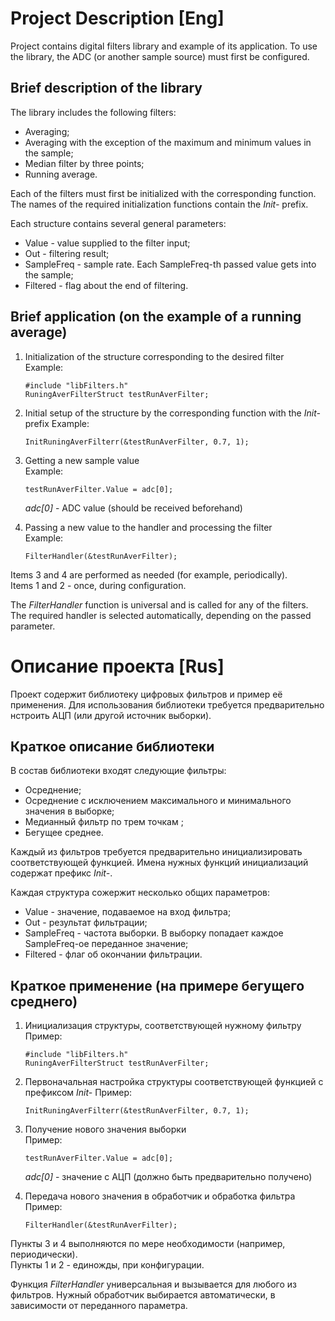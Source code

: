 # Project Description [Eng]

Project contains digital filters library and example of its application. To use the library, the ADC (or another sample source) must first be configured.

## Brief description of the library
The library includes the following filters:

* Averaging;
* Averaging with the exception of the maximum and minimum values ​​in the sample;
* Median filter by three points;
* Running average.
 
 Each of the filters must first be initialized with the corresponding function. The names of the required initialization functions contain the *Init-* prefix.
 
 Each structure contains several general parameters:

 * Value - value supplied to the filter input;
 * Out - filtering result;
 * SampleFreq - sample rate. Each SampleFreq-th passed value gets into the sample;
 * Filtered - flag about the end of filtering.

## Brief application (on the example of a running average)

1. Initialization of the structure corresponding to the desired filter \
   Example:
   ```
   #include "libFilters.h"
   RuningAverFilterStruct testRunAverFilter;
   ```
2. Initial setup of the structure by the corresponding function with the *Init-* prefix
   Example:
   ```
   InitRuningAverFilterr(&testRunAverFilter, 0.7, 1);
   ```
3. Getting a new sample value \
   Example:
   ```
   testRunAverFilter.Value = adc[0];
   ```
   *adc[0]* - ADC value (should be received beforehand)

4. Passing a new value to the handler and processing the filter \
   Example:
   ```
   FilterHandler(&testRunAverFilter);
   ```
Items 3 and 4 are performed as needed (for example, periodically). \
Items 1 and 2 - once, during configuration.

The *FilterHandler* function is universal and is called for any of the filters. The required handler is selected automatically, depending on the passed parameter.



# Описание проекта [Rus]

Проект содержит библиотеку цифровых фильтров и пример её применения. Для использования библиотеки требуется предварительно нстроить АЦП (или другой источник выборки).

## Краткое описание библиотеки
В состав библиотеки входят следующие фильтры:

*   Осреднение;
*   Осреднение с исключением максимального и минимального значения в выборке;
*   Медианный фильтр по трем точкам ;
*   Бегущее среднее.
 
 Каждый из фильтров требуется предварительно инициализировать соответствующей функцией. Имена нужных функций инициализаций содержат префикс *Init-*. 
 
 Каждая структура сожержит несколько общих параметров:

 *  Value - значение, подаваемое на вход фильтра;
 *  Out - результат фильтрации;
 *  SampleFreq - частота выборки. В выборку попадает каждое SampleFreq-ое переданное значение;
 *  Filtered - флаг об окончании фильтрации.

## Краткое применение (на примере бегущего среднего)

1. Инициализация структуры, соответствующей нужному фильтру \
   Пример:
   ```
   #include "libFilters.h"
   RuningAverFilterStruct testRunAverFilter;
   ```
2. Первоначальная настройка структуры соответствующей функцией с префиксом *Init-*
   Пример:
   ```
   InitRuningAverFilterr(&testRunAverFilter, 0.7, 1);
   ```
3. Получение нового значения выборки \
   Пример:
   ```
   testRunAverFilter.Value = adc[0];
   ```
   *adc[0]* - значение с АЦП (должно быть предварительно получено)

4. Передача нового значения в обработчик и обработка фильтра \
   Пример:
   ```
   FilterHandler(&testRunAverFilter);
   ```
Пункты 3 и 4 выполняются по мере необходимости (например, периодически). \
Пункты 1 и 2 - единожды, при конфигурации. 

Функция *FilterHandler* универсальная и вызывается для любого из фильтров. Нужный обработчик выбирается автоматически, в зависимости от переданного параметра.